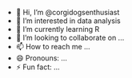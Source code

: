 - 👋 Hi, I’m @corgidogsenthusiast
- 👀 I’m interested in data analysis
- 🌱 I’m currently learning R
- 💞️ I’m looking to collaborate on ...
- 📫 How to reach me ...
- 😄 Pronouns: ...
- ⚡ Fun fact: ...

<!---
corgidogsenthusiast/corgidogsenthusiast is a ✨ special ✨ repository because its `README.md` (this file) appears on your GitHub profile.
You can click the Preview link to take a look at your changes.
--->
